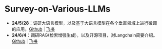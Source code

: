# Survey-on-Various-LLMs
* **24/5/28**：调研大语言模型，以及基于大语言模型在各个垂直领域上进行微调的应用。[Github](./LLMs-Survey.md) | [飞书](https://w001bq5fla4.feishu.cn/docx/CsrgdC9vIo577zxILiJcUpunnTh?from=from_copylink)
* **24/6/4**：调研RAG(检索增强生成)，以及开源项目，对Langchain简要介绍。[Github](./RAG-Survey.md) | [飞书](https://w001bq5fla4.feishu.cn/wiki/Nh7gw9N6Wiz5qekxKNXc3dsCnjd?from=from_copylink)
